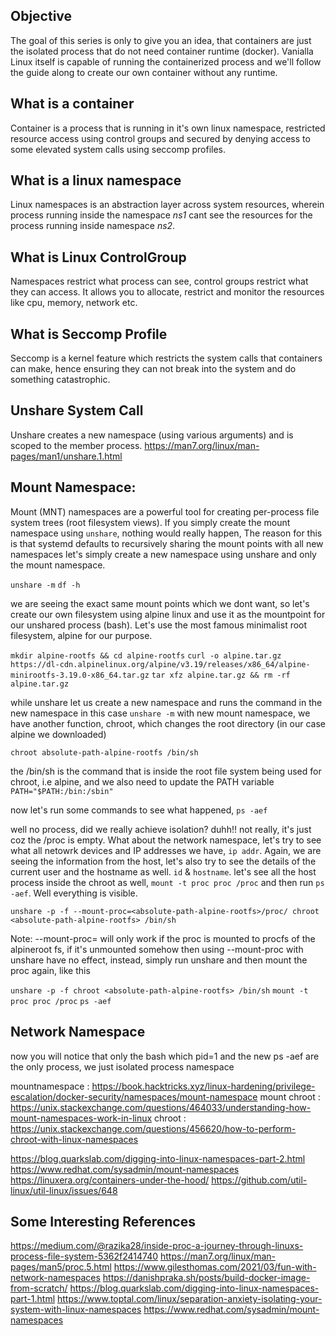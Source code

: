 ## Objective

The goal of this series is only to give you an idea, that containers are just the isolated process that do not need container runtime (docker). Vanialla Linux itself is capable of running the containerized process and we'll follow the guide along to create our own container without any runtime.

## What is a container

Container is a process that is running in it's own linux namespace, restricted resource access using control groups and secured by denying access to some elevated system calls using seccomp profiles.

## What is a linux namespace

Linux namespaces is an abstraction layer across system resources, wherein process running inside the namespace *ns1* cant see the resources for the process running inside namespace *ns2*.  

## What is Linux ControlGroup

Namespaces restrict what process can see, control groups restrict what they can access. It allows you to allocate, restrict and monitor the resources like cpu, memory, network etc.

## What is Seccomp Profile

Seccomp is a kernel feature which restricts the system calls that containers can make, hence ensuring they can not break into the system and do something catastrophic.

## Unshare System Call

Unshare creates a new namespace (using various arguments) and is scoped to the member process. 
https://man7.org/linux/man-pages/man1/unshare.1.html


## Mount Namespace: 

Mount (MNT) namespaces are a powerful tool for creating per-process file system trees (root filesystem views). If you simply create the mount namespace using ```unshare```, nothing would really happen, The reason for this is that systemd defaults to recursively sharing the mount points with all new namespaces
let's simply create a new namespace using unshare and only the mount namespace.

```unshare -m```
```df -h```

we are seeing the exact same mount points which we dont want, so let's create our own filesystem using alpine linux and use it as the mountpoint for our unshared process (bash). Let's use the most famous minimalist root filesystem, alpine for our purpose.

```mkdir alpine-rootfs && cd alpine-rootfs```
```curl -o alpine.tar.gz https://dl-cdn.alpinelinux.org/alpine/v3.19/releases/x86_64/alpine-minirootfs-3.19.0-x86_64.tar.gz```
```tar xfz alpine.tar.gz && rm -rf alpine.tar.gz```

while unshare let us create a new namespace and runs the command in the new namespace in this case ```unshare -m``` with new mount namespace, we have another function, chroot, which changes the root directory (in our case alpine we downloaded)

```chroot absolute-path-alpine-rootfs /bin/sh```

the /bin/sh is the command that is inside the root file system being used for chroot, i.e alpine, and we also need to update the PATH variable ```PATH="$PATH:/bin:/sbin"```

now let's run some commands to see what happened, 
```ps -aef```

well no process, did we really achieve isolation? duhh!! not really, it's just coz the /proc is empty. What about the network namespace, let's try to see what all netowrk devices and IP addresses we have, ```ip addr```. Again, we are seeing the information from the host, let's also try to see the details of the current user and the hostname as well. ```id``` & ```hostname```. 
let's see all the host process inside the chroot as well,
```mount -t proc proc /proc``` and then run ```ps -aef```. Well everything is visible.

```unshare -p -f --mount-proc=<absolute-path-alpine-rootfs>/proc/ chroot <absolute-path-alpine-rootfs> /bin/sh```

Note: --mount-proc= will only work if the proc is mounted to procfs of the alpineroot fs, if it's unmounted somehow then using --mount-proc with unshare have no effect, instead, simply run unshare and then mount the proc again, like this

```unshare -p -f chroot <absolute-path-alpine-rootfs> /bin/sh```
```mount -t proc proc /proc```
```ps -aef```


## Network Namespace



now you will notice that only the bash which pid=1 and the new ps -aef are the only process, we just isolated process namespace

mountnamespace : https://book.hacktricks.xyz/linux-hardening/privilege-escalation/docker-security/namespaces/mount-namespace
mount chroot : https://unix.stackexchange.com/questions/464033/understanding-how-mount-namespaces-work-in-linux
chroot : https://unix.stackexchange.com/questions/456620/how-to-perform-chroot-with-linux-namespaces



https://blog.quarkslab.com/digging-into-linux-namespaces-part-2.html
https://www.redhat.com/sysadmin/mount-namespaces
https://linuxera.org/containers-under-the-hood/
https://github.com/util-linux/util-linux/issues/648



## Some Interesting References
https://medium.com/@razika28/inside-proc-a-journey-through-linuxs-process-file-system-5362f2414740
https://man7.org/linux/man-pages/man5/proc.5.html
https://www.gilesthomas.com/2021/03/fun-with-network-namespaces
https://danishpraka.sh/posts/build-docker-image-from-scratch/
https://blog.quarkslab.com/digging-into-linux-namespaces-part-1.html
https://www.toptal.com/linux/separation-anxiety-isolating-your-system-with-linux-namespaces
https://www.redhat.com/sysadmin/mount-namespaces